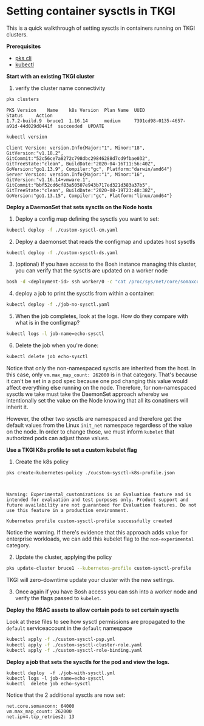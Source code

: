 # Setting container sysctls in TKGI

This is a quick walkthrough of setting sysctls in containers running on TKGI clusters.

**Prerequisites**

* [pks cli](https://network.pivotal.io/products/pivotal-container-service/)
* [kubectl](https://kubernetes.io)

**Start with an existing TKGI cluster**

1. verify the cluster name connectivity
```bash
pks clusters
```
```
PKS Version    Name    k8s Version  Plan Name  UUID                                  Status     Action
1.7.2-build.9  bruce1  1.16.14      medium     7391cd98-0135-4657-a91d-44d029d0441f  succeeded  UPDATE
```
```bash
kubectl version
```
```
Client Version: version.Info{Major:"1", Minor:"18", GitVersion:"v1.18.2", GitCommit:"52c56ce7a8272c798dbc29846288d7cd9fbae032", GitTreeState:"clean", BuildDate:"2020-04-16T11:56:40Z", GoVersion:"go1.13.9", Compiler:"gc", Platform:"darwin/amd64"}
Server Version: version.Info{Major:"1", Minor:"16", GitVersion:"v1.16.14+vmware.1", GitCommit:"bbf52cd6cf83a50507e943b717ed321d383a37b5", GitTreeState:"clean", BuildDate:"2020-08-19T23:48:38Z", GoVersion:"go1.13.15", Compiler:"gc", Platform:"linux/amd64"}
```

**Deploy a DaemonSet that sets sysctls on the Node hosts**

1.  Deploy a config map defining the sysctls you want to set:
```bash
kubectl deploy -f ./custom-sysctl-cm.yaml
```
2.  Deploy a daemonset that reads the configmap and updates host sysctls
```bash
kubectl deploy -f ./custom-sysctl-ds.yaml
```
3.  (optional) If you have access to the Bosh instance managing this cluster, you can verify that the sysctls are updated on a worker node
```bash
bosh -d <deployment-id> ssh worker/0 -c "cat /proc/sys/net/core/somaxconn /proc/sys/vm/max_map_count /proc/sys/net/ipv4/tcp_retries2"
```

4.  deploy a job to print the sysctls from within a container:
```bash
kubectl deploy -f ./job-no-sysctl.yaml
```

5. When the job completes, look at the logs.  How  do they compare with what is in the configmap? 
```bash
kubectl logs -l job-name=echo-sysctl
```

6.  Delete the job when you're done:
```bash
kubectl delete job echo-sysctl
```


Notice that only the non-namespaced sysctls are inherited from the host.  In this case, only `vm.max_map_count: 262000` is in that category.  That's because it can't be set in a pod spec because one pod changing this value would affect everything else running on the node.  Therefore, for non-namespaced sysctls we take must take the DaemonSet approach whereby we intentionally set the value on the Node knowing that all its conatiners will inherit it.

However, the other two sysctls are namespaced and therefore get the default values from the Linux `init_net` namespace regardless of the value on the node.  In order to change those, we must inform `kubelet` that authorized pods can adjust those values.

**Use a TKGI K8s profile to set a custom kubelet flag**
1.  Create the k8s policy
```bash
pks create-kubernetes-policy ./cucstom-sysctl-k8s-profile.json
```
```


Warning: Experimental_customizations is an Evaluation feature and is intended for evaluation and test purposes only. Product support and future availability are not guaranteed for Evaluation features. Do not use this feature in a production environment.

Kubernetes profile custom-sysctl-profile successfully created

```
Notice the warning.  If there's evidence that this approach adds value for enterprise workloads, we can add this kubelet flag to the `non-experimental` category.

2.  Update the cluster, applying the policy
```bash
pks update-cluster bruce1 --kubernetes-profile custom-sysctl-profile
```
TKGI will zero-downtime update your cluster with the new settings.

3.  Once again if you have Bosh access you can ssh into a worker node and verify the flags passed to `kubelet`.


**Deploy the RBAC assets to allow certain pods to set certain sysctls**

Look at these files to see how sysctl permissions are propagated to the `default` serviceaccount in the `default` namespace
```bash
kubectl apply -f ./custom-sysctl-psp.yml
kubectl apply -f ./custom-sysctl-cluster-role.yaml
kubectl apply -f ./custom-sysctl-role-binding.yaml
```

**Deploy a job that sets the sysctls for the pod and view the logs.**
```
kubectl deploy  -f ./job-with-sysctl.yml
kubectl logs -l job-name=echo-sysctl
kubectl  delete job echo-sysctl
```

Notice that the 2 additional sysctls are now set:
```
net.core.somaxconn: 64000
vm.max_map_count: 262000
net.ipv4.tcp_retries2: 13
```